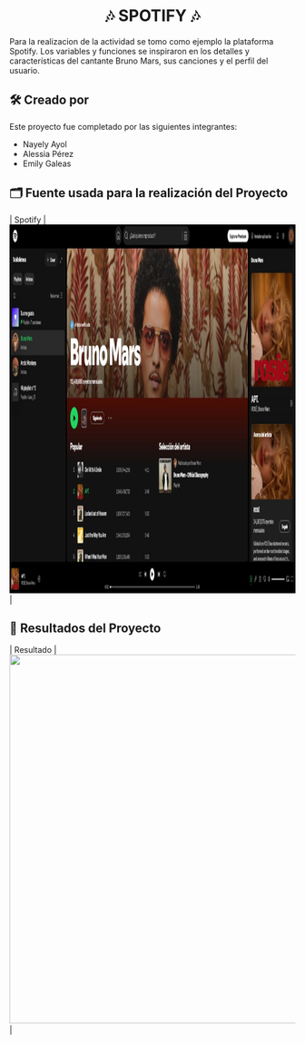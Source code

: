 <h1 align="center">🎶 SPOTIFY 🎶</h1>

Para la realizacion de la actividad se tomo como ejemplo la plataforma Spotify. Los variables y funciones se inspiraron en los detalles y características del cantante Bruno Mars, sus canciones y el perfil del usuario.


## 🛠️ Creado por

Este proyecto fue completado por las siguientes integrantes:

- Nayely Ayol
- Alessia Pérez
- Emily Galeas

## 🗂️ Fuente usada para la realización del Proyecto

| Spotify | <img src="Imagenes/BrunoMars.jpeg" width="650" height="650"/> |

## 🧾 Resultados del Proyecto

| Resultado | <img src="Imagenes/Resultado.jpeg" width="650" height="650"/> |
